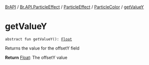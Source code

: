 [BrAPI](../../../index.md) / [Br.API.ParticleEffect](../../index.md) / [ParticleEffect](../index.md) / [ParticleColor](index.md) / [getValueY](./get-value-y.md)

# getValueY

`abstract fun getValueY(): `[`Float`](https://kotlinlang.org/api/latest/jvm/stdlib/kotlin/-float/index.html)

Returns the value for the offsetY field

**Return**
[Float](https://kotlinlang.org/api/latest/jvm/stdlib/kotlin/-float/index.html): The offsetY value


